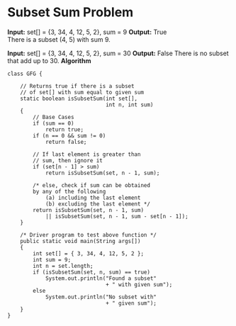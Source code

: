 # Subset Sum Problem
**Input:** set[] = {3, 34, 4, 12, 5, 2}, sum = 9
**Output:** True  
There is a subset (4, 5) with sum 9.

**Input:** set[] = {3, 34, 4, 12, 5, 2}, sum = 30
**Output:** False
There is no subset that add up to 30.
**Algorithm**

    class GFG { 
      
        // Returns true if there is a subset 
        // of set[] with sum equal to given sum 
        static boolean isSubsetSum(int set[], 
                                   int n, int sum) 
        { 
            // Base Cases 
            if (sum == 0) 
                return true; 
            if (n == 0 && sum != 0) 
                return false; 
      
            // If last element is greater than 
            // sum, then ignore it 
            if (set[n - 1] > sum) 
                return isSubsetSum(set, n - 1, sum); 
      
            /* else, check if sum can be obtained  
            by any of the following 
                (a) including the last element 
                (b) excluding the last element */
            return isSubsetSum(set, n - 1, sum) 
                || isSubsetSum(set, n - 1, sum - set[n - 1]); 
        } 
      
        /* Driver program to test above function */
        public static void main(String args[]) 
        { 
            int set[] = { 3, 34, 4, 12, 5, 2 }; 
            int sum = 9; 
            int n = set.length; 
            if (isSubsetSum(set, n, sum) == true) 
                System.out.println("Found a subset"
                                   + " with given sum"); 
            else
                System.out.println("No subset with"
                                   + " given sum"); 
        } 
    } 
